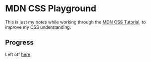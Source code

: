 # MDN CSS Playground

This is just my notes while working through the [MDN CSS Tutorial](https://developer.mozilla.org/en-US/docs/Learn/CSS), to improve my CSS understanding.

## Progress

Left off [here](https://developer.mozilla.org/en-US/docs/Learn/CSS/Styling_text/Web_fonts#using_an_online_font_service)
